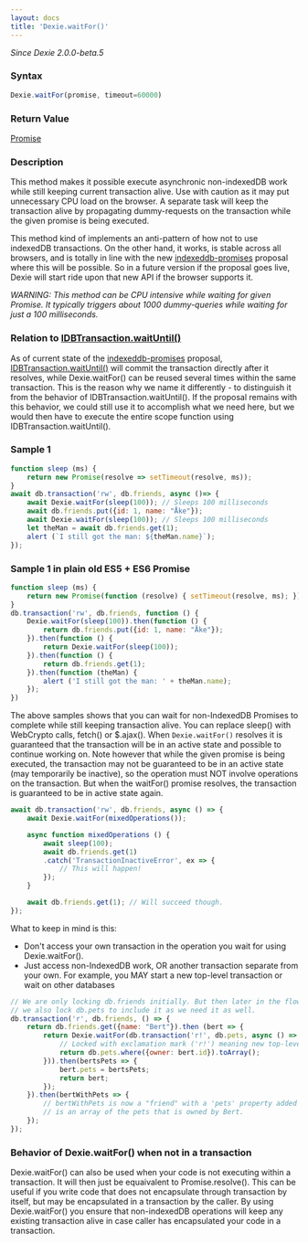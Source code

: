 ```yaml
---
layout: docs
title: 'Dexie.waitFor()'
---
```


*Since Dexie 2.0.0-beta.5*

### Syntax

```javascript
Dexie.waitFor(promise, timeout=60000)
```

### Return Value

[Promise](/docs/Promise/Promise)

### Description

This method makes it possible execute asynchronic non-indexedDB work while still keeping current transaction alive. Use with caution as it may put unnecessary CPU load on the browser. A separate task will keep the transaction alive by propagating dummy-requests on the transaction while the given promise is being executed.

This method kind of implements an anti-pattern of how not to use indexedDB transactions. On the other hand, it works, is stable across all browsers, and is totally in line with the new [indexeddb-promises](https://github.com/inexorabletash/indexeddb-promises) proposal where this will be possible. So in a future version if the proposal goes live, Dexie will start ride upon that new API if the browser supports it.

*WARNING: This method can be CPU intensive while waiting for given Promise. It typically triggers about 1000 dummy-queries while waiting for just a 100 milliseconds.*

### Relation to [IDBTransaction.waitUntil()](https://github.com/inexorabletash/indexeddb-promises#transactions)
As of current state of the [indexeddb-promises](https://github.com/inexorabletash/indexeddb-promises) proposal, [IDBTransaction.waitUntil()](https://github.com/inexorabletash/indexeddb-promises#transactions) will commit the transaction directly after it resolves, while Dexie.waitFor() can be reused several times within the same transaction. This is the reason why we name it differently - to distinguish it from the behavior of IDBTransaction.waitUntil(). If the proposal remains with this behavior, we could still use it to accomplish what we need here, but we would then have to execute the entire scope function using IDBTransaction.waitUntil().

### Sample 1

```javascript
function sleep (ms) {
    return new Promise(resolve => setTimeout(resolve, ms));
}
await db.transaction('rw', db.friends, async ()=> {
    await Dexie.waitFor(sleep(100)); // Sleeps 100 milliseconds
    await db.friends.put({id: 1, name: "Åke"});
    await Dexie.waitFor(sleep(100)); // Sleeps 100 milliseconds
    let theMan = await db.friends.get(1);
    alert (`I still got the man: ${theMan.name}`);
});
```

### Sample 1 in plain old ES5 + ES6 Promise

```javascript
function sleep (ms) {
    return new Promise(function (resolve) { setTimeout(resolve, ms); });
}
db.transaction('rw', db.friends, function () {
    Dexie.waitFor(sleep(100)).then(function () { 
        return db.friends.put({id: 1, name: "Åke"});
    }).then(function () {
        return Dexie.waitFor(sleep(100));
    }).then(function () {
        return db.friends.get(1);
    }).then(function (theMan) {
        alert ('I still got the man: ' + theMan.name);
    });
})
```

The above samples shows that you can wait for non-IndexedDB Promises to complete while still keeping transaction alive. You can replace sleep() with WebCrypto calls, fetch() or $.ajax(). When `Dexie.waitFor()` resolves it is guaranteed that the transaction will be in an active state and possible to continue working on. Note however that while the given promise is being executed, the transaction may not be guaranteed to be in an active state (may temporarily be inactive), so the operation must NOT involve operations on the transaction. But when the waitFor() promise resolves, the transaction is guaranteed to be in active state again.

```javascript
await db.transaction('rw', db.friends, async () => {
    await Dexie.waitFor(mixedOperations());

    async function mixedOperations () {
        await sleep(100);
        await db.friends.get(1)
        .catch('TransactionInactiveError', ex => {
            // This will happen!
        });
    }

    await db.friends.get(1); // Will succeed though.
});
```

What to keep in mind is this:

* Don't access your own transaction in the operation you wait for using Dexie.waitFor().
* Just access non-IndexedDB work, OR another transaction separate from your own. For example, you MAY start a new top-level transaction or wait on other databases

```javascript
// We are only locking db.friends initially. But then later in the flow,
// we also lock db.pets to include it as we need it as well.
db.transaction('r', db.friends, () => {
    return db.friends.get({name: "Bert"}).then (bert => {
        return Dexie.waitFor(db.transaction('r!', db.pets, async () => {
            // Locked with exclamation mark ('r!') meaning new top-level transaction.
            return db.pets.where({owner: bert.id}).toArray();
        })).then(bertsPets => {
            bert.pets = bertsPets;
            return bert;
        });
    }).then(bertWithPets => {
        // bertWithPets is now a "friend" with a 'pets' property added to it, that
        // is an array of the pets that is owned by Bert.
    });
});
```

### Behavior of Dexie.waitFor() when not in a transaction

Dexie.waitFor() can also be used when your code is not executing within a transaction. It will then just be equaivalent to Promise.resolve(). This can be useful if you write code that does not encapsulate through transaction by itself, but may be encapsulated in a transaction by the caller. By using Dexie.waitFor() you ensure that non-indexedDB operations will keep any existing transaction alive in case caller has encapsulated your code in a transaction.
